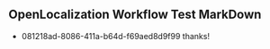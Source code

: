 ## OpenLocalization Workflow Test MarkDown
* 081218ad-8086-411a-b64d-f69aed8d9f99 thanks!

<!--HONumber=Aug16_HO5-->



